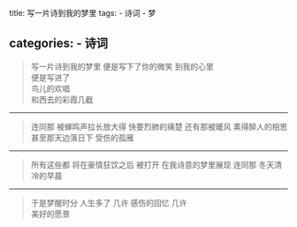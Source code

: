 
title: 写一片诗到我的梦里
tags: 
	- 诗词
	- 梦

categories:
	- 诗词
------------

>写一片诗到我的梦里
便是写下了你的微笑
到我的心里   
便是写进了           
鸟儿的欢唱           
和西去的彩霞几截  

------------------

>连同那
被蝉鸣声拉长放大得
快要烈肺的痛楚
还有那被暖风
熏得醉人的相思
甚至那天边落日下
受伤的孤雁

------------------

>所有这些都
将在豪情狂饮之后
被打开
在我诗意的梦里展现
连同那
冬天清冷的早晨
 
------------------

>于是梦醒时分
人生多了
几许
感伤的回忆
几许                          
美好的愿景
